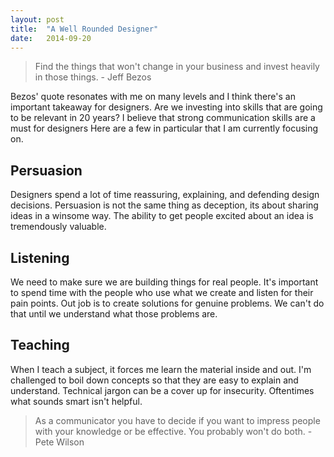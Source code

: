 ```yaml
---
layout: post
title:  "A Well Rounded Designer"
date:   2014-09-20
---
```


> Find the things that won't change in your business and invest heavily in those things. - Jeff Bezos

Bezos' quote resonates with me on many levels and I think there's an important takeaway for designers.
Are we investing into skills that are going to be relevant in 20 years?
I believe that strong communication skills are a must for designers
Here are a few in particular that I am currently focusing on.

## Persuasion
Designers spend a lot of time reassuring, explaining, and defending design decisions.
Persuasion is not the same thing as deception, its about sharing ideas in a winsome way.
The ability to get people excited about an idea is tremendously valuable.

## Listening
We need to make sure we are building things for real people.
It's important to spend time with the people who use what we create and listen for their pain points.
Out job is to create solutions for genuine problems. We can't do that until we understand what those problems are.

## Teaching
When I teach a subject, it forces me learn the material inside and out.
I'm challenged to boil down concepts so that they are easy to explain and understand.
Technical jargon can be a cover up for insecurity.
Oftentimes what sounds smart isn't helpful.

> As a communicator you have to decide if you want to impress people with your knowledge or be effective. You probably won't do both. - Pete Wilson
